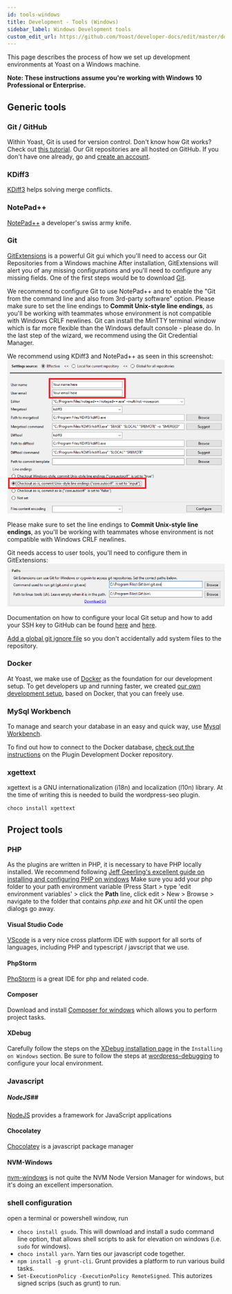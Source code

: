 ```yaml
---
id: tools-windows
title: Development - Tools (Windows)
sidebar_label: Windows Development tools 
custom_edit_url: https://github.com/Yoast/developer-docs/edit/master/docs/development/environment/tools-windows.md
---
```


This page describes the process of how we set up development environments at Yoast on a Windows machine.

**Note: These instructions assume you're working with Windows 10 Professional or Enterprise.**

## Generic tools

### Git / GitHub
Within Yoast, Git is used for version control. Don't know how Git works? Check out [this tutorial](https://try.github.io/levels/1/challenges/1). Our Git repositories are all hosted on GitHub. If you don't have one already, go and [create an account](https://github.com/signup).
### KDiff3
[KDiff3](https://sourceforge.net/p/kdiff3/wiki/Home/) helps solving merge conflicts.
### NotePad++
[NotePad++](https://notepad-plus-plus.org/downloads/) a developer's swiss army knife.
### Git
[GitExtensions](https://github.com/gitextensions/gitextensions/releases/) is a powerful Git gui which you'll need to access our Git Repositories from a Windows machine
After installation, GitExtensions will alert you of any missing configurations and you'll need to configure any missing fields. One of the first steps would be to download [Git](https://git-scm.com/downloads).

We recommend to configure Git to use NotePad++ and to enable the "Git from the command line and also from 3rd-party software" option. Please make sure to set the line endings to **Commit Unix-style line endings**, as you'll be working with teammates whose environment is not compatible with Windows CRLF newlines.
Git can install the MinTTY terminal window which is far more flexible than the Windows default console - please do. 
In the last step of the wizard, we recommend using the Git Credential Manager.

We recommend using KDiff3 and NotePad++ as seen in this screenshot:
![GitExtensions setup](./screenshots/win_gitextensions_setup_global_config.png)  

Please make sure to set the line endings to **Commit Unix-style line endings**, as you'll be working with teammates whose environment is not compatible with Windows CRLF newlines.

Git needs access to user tools, you'll need to configure them in GitExtensions:  
![GitExtensions setup](./screenshots/win_gitextensions_setup_unix_tools.png) 

Documentation on how to configure your local Git setup and how to add your SSH key to GitHub can be found [here](https://help.github.com/articles/set-up-git) and [here](https://help.github.com/articles/generating-ssh-keys).

[Add a global git ignore file](/development/standards/version-control-conventions.md#global-git-ignore) so you don't accidentally add system files to the repository.

### Docker
At Yoast, we make use of [Docker](https://docs.docker.com/docker-for-windows/install/) as the foundation for our development setup. To get developers up and running faster, we created [our own development setup](https://github.com/Yoast/plugin-development-docker), based on Docker, that you can freely use.

### MySql Workbench
To manage and search your database in an easy and quick way, use [Mysql Workbench](https://dev.mysql.com/downloads/workbench/).

To find out how to connect to the Docker database, [check out the instructions](https://github.com/Yoast/plugin-development-docker#connecting-to-the-database) on the Plugin Development Docker repository.

### xgettext
xgettext is a GNU internationalization (i18n) and localization (l10n) library. At the time of writing this is needed to build the wordpress-seo plugin.

```shell script
choco install xgettext
```

## Project tools

### PHP
As the plugins are written in PHP, it is necessary to have PHP locally installed.
We recommend following [Jeff Geerling's excellent guide on installing and configuring PHP on windows](https://www.jeffgeerling.com/blog/2018/installing-php-7-and-composer-on-windows-10)
Make sure you add your php folder to your path environment variable (Press Start > type 'edit environment variables' > click the **Path** line, click edit > New > Browse > navigate to the folder that contains *php.exe* and hit OK until the open dialogs go away.
#### Visual Studio Code
[VScode](https://code.visualstudio.com/download) is a very nice cross platform IDE with support for all sorts of languages, including PHP and typescript / javscript that we use.
#### PhpStorm
[PhpStorm](https://www.jetbrains.com/phpstorm/download/#section=windows) is a great IDE for php and related code.
#### Composer
Download and install [Composer for windows](https://getcomposer.org/download/) which allows you to perform project tasks.
#### XDebug 
Carefully follow the steps on the [XDebug installation page](https://xdebug.org/docs/install) in the `Installing on Windows` section.
Be sure to follow the steps at [wordpress-debugging](https://github.com/Yoast/plugin-development-docker/#wordpress-debugging) to configure your local environment.

### Javascript
##### NodeJS## 
[NodeJS](https://nodejs.org/en/) provides a framework for JavaScript applications 
#### Chocolatey
[Chocolatey](https://chocolatey.org/docs/installation) is a javascript package manager
#### NVM-Windows
[nvm-windows](https://github.com/coreybutler/nvm-windows/releases) is not quite the NVM Node Version Manager for windows, but it's doing an excellent impersonation.

### shell configuration 
open a terminal or powershell window, run 
- `choco install gsudo`. This will download and install a sudo command line option, that allows shell scripts to ask for elevation on windows (i.e. `sudo` for windows).
- `choco install yarn`. Yarn ties our javascript code together.
- `npm install -g grunt-cli`. Grunt provides a platform to run various build tasks.
- `Set-ExecutionPolicy -ExecutionPolicy RemoteSigned`. This autorizes signed scrips (such as grunt) to run.
